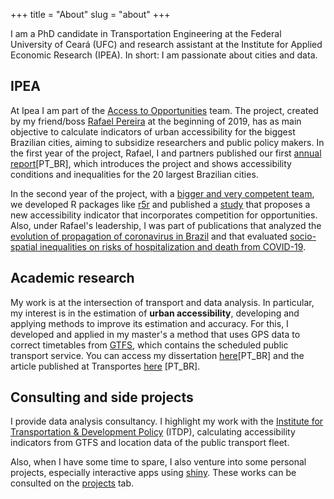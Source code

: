 +++
title = "About"
slug = "about"
+++

I am a PhD candidate in Transportation Engineering at the Federal University of Ceará (UFC) and research assistant at the Institute for Applied Economic Research (IPEA). In short: I am passionate about cities and data.

## IPEA

At Ipea I am part of the [Access to Opportunities](https://www.ipea.gov.br/acessooportunidades/en/) team. The project, created by my friend/boss [Rafael Pereira](https://www.urbandemographics.org/about/) at the beginning of 2019, has as main objective to calculate indicators of urban accessibility for the biggest Brazilian cities, aiming to subsidize researchers and public policy makers. In the first year of the project, Rafael, I and partners published our first [annual report](https://www.ipea.gov.br/acessooportunidades/publication/2019_td2535/)[PT_BR], which introduces the project and shows accessibility conditions and inequalities for the 20 largest Brazilian cities.

In the second year of the project, with a [bigger and very competent team](https://www.ipea.gov.br/acessooportunidades/en/equipe/), we developed R packages like [r5r](https://github.com/ipeaGIT/r5r) and published a [study](https://www.sciencedirect.com/science/article/pii/S0277953621001052?dgcid=coauthor) that  proposes a new accessibility indicator that incorporates competition for opportunities. Also, under Rafael's leadership, I was part of publications that analyzed the [evolution of propagation of coronavirus in Brazil](https://science.sciencemag.org/content/369/6508/1255.abstract) and that evaluated [socio-spatial inequalities on risks of hospitalization and death from COVID-19](https://gh.bmj.com/content/bmjgh/6/4/e004959.full.pdf?with-ds=yes).


## Academic research

My work is at the intersection of transport and data analysis. In particular, my interest is in the estimation of **urban accessibility**, developing and applying methods to improve its estimation and accuracy.
For this, I developed and applied in my master's a method that uses GPS data to correct timetables from [GTFS](https://developers.google.com/transit/gtfs), which contains the scheduled public transport service.
You can access my dissertation [here](https://thesiscommons.org/92yxw/)[PT_BR] and the article published at Transportes [here](https://www.revistatransportes.org.br/anpet/article/view/2175/862) [PT_BR].

## Consulting and side projects

I provide data analysis consultancy. I highlight my work with the [Institute for Transportation & Development Policy](https://www.itdp.org/) (ITDP), calculating accessibility indicators from GTFS and location data of the public transport fleet.

Also, when I have some time to spare, I also venture into some personal projects, especially interactive apps using [shiny](https://shiny.rstudio.com/). These works can be consulted on the [projects](/projects) tab.
